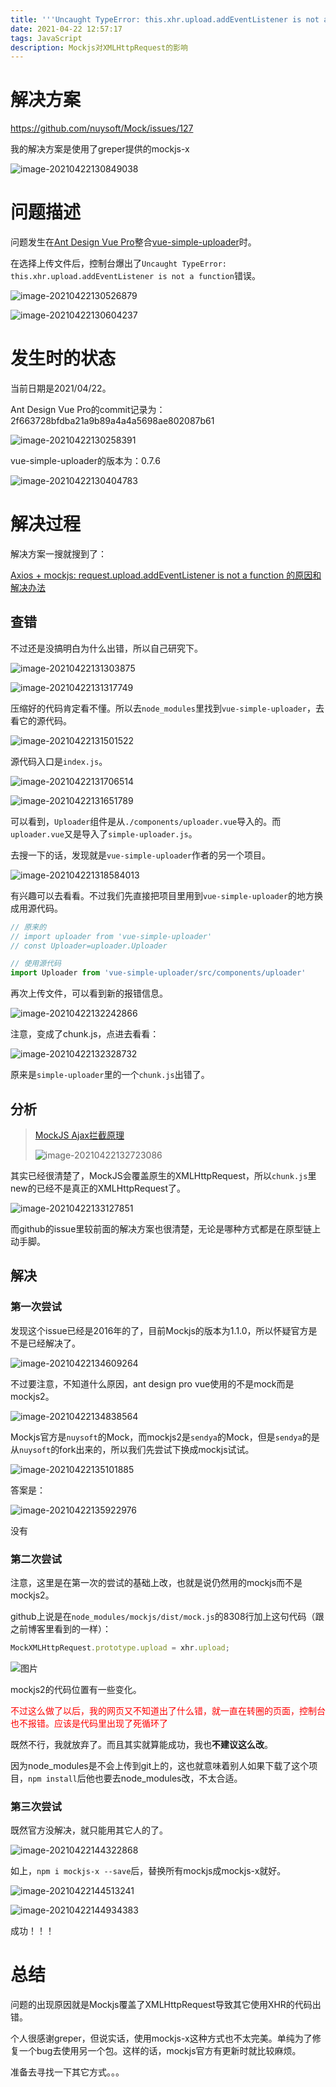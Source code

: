 ```yaml
---
title: '''Uncaught TypeError: this.xhr.upload.addEventListener is not a function''解决方案'
date: 2021-04-22 12:57:17
tags: JavaScript
description: Mockjs对XMLHttpRequest的影响
---
```


# 解决方案

https://github.com/nuysoft/Mock/issues/127

我的解决方案是使用了greper提供的mockjs-x

![image-20210422130849038](images/image-20210422130849038.png)

# 问题描述

问题发生在[Ant Design Vue Pro](https://github.com/vueComponent/ant-design-vue-pro)整合[vue-simple-uploader](https://github.com/simple-uploader/vue-uploader)时。

在选择上传文件后，控制台爆出了`Uncaught TypeError: this.xhr.upload.addEventListener is not a function`错误。

![image-20210422130526879](images/image-20210422130526879.png)

![image-20210422130604237](images/image-20210422130604237.png)

#  发生时的状态

当前日期是2021/04/22。

Ant Design Vue Pro的commit记录为：2f663728bfdba21a9b89a4a4a5698ae802087b61

![image-20210422130258391](images/image-20210422130258391.png)

vue-simple-uploader的版本为：0.7.6

![image-20210422130404783](images/image-20210422130404783.png)

# 解决过程

解决方案一搜就搜到了：

[Axios + mockjs: request.upload.addEventListener is not a function 的原因和解决办法](https://blog.csdn.net/caplike/article/details/104734602)

## 查错

不过还是没搞明白为什么出错，所以自己研究下。

![image-20210422131303875](images/image-20210422131303875.png)

![image-20210422131317749](images/image-20210422131317749.png)

压缩好的代码肯定看不懂。所以去`node_modules`里找到`vue-simple-uploader`，去看它的源代码。

![image-20210422131501522](images/image-20210422131501522.png)

源代码入口是`index.js`。

![image-20210422131706514](images/image-20210422131706514.png)

![image-20210422131651789](images/image-20210422131651789.png)

可以看到，`Uploader`组件是从`./components/uploader.vue`导入的。而`uploader.vue`又是导入了`simple-uploader.js`。

去搜一下的话，发现就是`vue-simple-uploader`作者的另一个项目。

![image-20210422131858401](images/image-20210422131858401.png)3

有兴趣可以去看看。不过我们先直接把项目里用到`vue-simple-uploader`的地方换成用源代码。

```javascript
// 原来的
// import uploader from 'vue-simple-uploader'
// const Uploader=uploader.Uploader

// 使用源代码
import Uploader from 'vue-simple-uploader/src/components/uploader'
```

再次上传文件，可以看到新的报错信息。

![image-20210422132242866](https://dcsuibian-public-resources.oss-cn-hangzhou.aliyuncs.com/img/20210422132251.png)

注意，变成了chunk.js，点进去看看：

![image-20210422132328732](images/image-20210422132328732.png)

原来是`simple-uploader`里的一个`chunk.js`出错了。

## 分析

> [MockJS Ajax拦截原理](https://juejin.cn/post/6904153889163968526)
>
> ![image-20210422132723086](images/image-20210422132723086.png)

其实已经很清楚了，MockJS会覆盖原生的XMLHttpRequest，所以`chunk.js`里new的已经不是真正的XMLHttpRequest了。

![image-20210422133127851](images/image-20210422133127851.png)

而github的issue里较前面的解决方案也很清楚，无论是哪种方式都是在原型链上动手脚。

## 解决

### 第一次尝试

发现这个issue已经是2016年的了，目前Mockjs的版本为1.1.0，所以怀疑官方是不是已经解决了。

![image-20210422134609264](images/image-20210422134609264.png)

不过要注意，不知道什么原因，ant design pro vue使用的不是mock而是mockjs2。

![image-20210422134838564](images/image-20210422134838564.png)

Mockjs官方是`nuysoft`的Mock，而mockjs2是`sendya`的Mock，但是`sendya`的是从`nuysoft`的fork出来的，所以我们先尝试下换成mockjs试试。

![image-20210422135101885](images/image-20210422135101885.png)



答案是：

![image-20210422135922976](images/image-20210422135922976.png)

没有

### 第二次尝试

注意，这里是在第一次的尝试的基础上改，也就是说仍然用的mockjs而不是mockjs2。

github上说是在`node_modules/mockjs/dist/mock.js`的8308行加上这句代码（跟之前博客里看到的一样）：

```javascript
MockXMLHttpRequest.prototype.upload = xhr.upload;
```

![图片](images/aHR0cHM6Ly91cGxvYWRlci5zaGltby5pbS9mLzdEdkpKVjNKaWp3VlNGSXgucG5nIXRodW1ibmFpbA)

mockjs2的代码位置有一些变化。



<span style="color:red">不过这么做了以后，我的网页又不知道出了什么错，就一直在转圈的页面，控制台也不报错。应该是代码里出现了死循环了</span>

既然不行，我就放弃了。而且其实就算能成功，我也**不建议这么改**。

因为node_modules是不会上传到git上的，这也就意味着别人如果下载了这个项目，`npm install`后他也要去node_modules改，不太合适。

### 第三次尝试

既然官方没解决，就只能用其它人的了。

![image-20210422144322868](images/image-20210422144322868.png)

如上，`npm i mockjs-x --save`后，替换所有mockjs成mockjs-x就好。

![image-20210422144513241](images/image-20210422144513241.png)

![image-20210422144934383](images/image-20210422144934383.png)

成功！！！

# 总结

问题的出现原因就是Mockjs覆盖了XMLHttpRequest导致其它使用XHR的代码出错。



个人很感谢greper，但说实话，使用mockjs-x这种方式也不太完美。单纯为了修复一个bug去使用另一个包。这样的话，mockjs官方有更新时就比较麻烦。

准备去寻找一下其它方式。。。